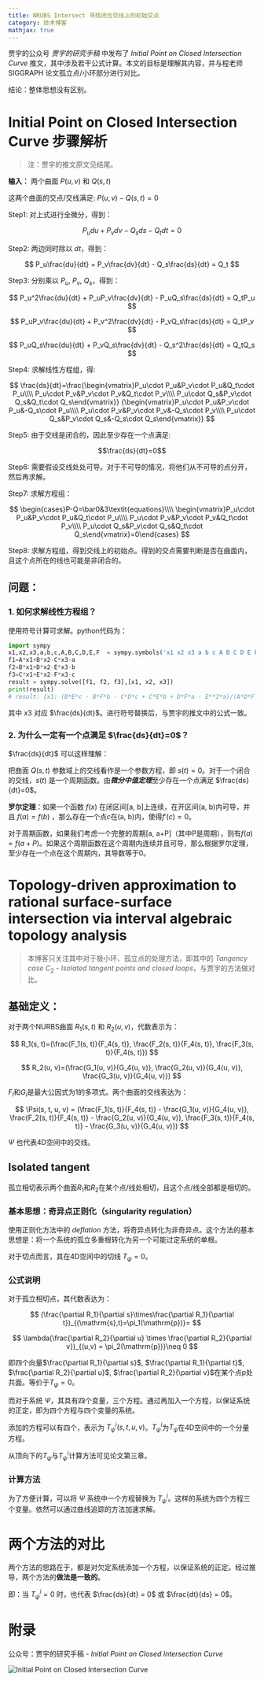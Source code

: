 ```yaml
---
title: NRUBS Intersect 寻找闭合交线上的初始交点
category: 技术博客
mathjax: true
---
```


贾宇的公众号 *贾宇的研究手稿* 中发布了 *Initial Point on Closed Intersection Curve* 推文，其中涉及若干公式计算。本文的目标是理解其内容，并与程老师 SIGGRAPH 论文孤立点/小环部分进行对比。

结论：整体思想没有区别。

# Initial Point on Closed Intersection Curve 步骤解析

> 注：贾宇的推文原文见结尾。

**输入：** 两个曲面 $P(u, v)$ 和 $Q(s, t)$

这两个曲面的交点/交线满足: $P(u, v) - Q(s, t) = 0$

Step1: 对上式进行全微分，得到：

$$
P_u du + P_v dv - Q_s ds - Q_t dt = 0
$$

Step2: 两边同时除以 $dt$，得到：

$$
P_u\frac{du}{dt} + P_v\frac{dv}{dt} - Q_s\frac{ds}{dt} = Q_t
$$

Step3: 分别乘以 $P_u$, $P_v$, $Q_s$，得到：

$$
P_u^2\frac{du}{dt} + P_uP_v\frac{dv}{dt} - P_uQ_s\frac{ds}{dt} = Q_tP_u
$$

$$
P_uP_v\frac{du}{dt} + P_v^2\frac{dv}{dt} - P_vQ_s\frac{ds}{dt} = Q_tP_v
$$

$$
P_uQ_s\frac{du}{dt} + P_vQ_s\frac{dv}{dt} - Q_s^2\frac{ds}{dt} = Q_tQ_s
$$

Step4: 求解线性方程组，得:

$$
\frac{ds}{dt}=\frac{\begin{vmatrix}P_u\cdot P_u&P_v\cdot P_u&Q_t\cdot P_u\\\\
P_u\cdot P_v&P_v\cdot P_v&Q_t\cdot P_v\\\\
P_u\cdot Q_s&P_v\cdot Q_s&Q_t\cdot Q_s\end{vmatrix}}
{\begin{vmatrix}P_u\cdot P_u&P_v\cdot P_u&-Q_s\cdot P_u\\\\
P_u\cdot P_v&P_v\cdot P_v&-Q_s\cdot P_v\\\\
P_u\cdot Q_s&P_v\cdot Q_s&-Q_s\cdot Q_s\end{vmatrix}}
$$

Step5: 由于交线是闭合的，因此至少存在一个点满足:

$$\frac{ds}{dt}=0$$

Step6: 需要假设交线处处可导。对于不可导的情况，将他们从不可导的点分开，然后再求解。

Step7: 求解方程组：

$$
\begin{cases}P-Q=\bar0&3\textit{equations}\\\\
\begin{vmatrix}P_u\cdot P_u&P_v\cdot P_u&Q_t\cdot P_u\\\\
P_u\cdot P_v&P_v\cdot P_v&Q_t\cdot P_v\\\\
P_u\cdot Q_s&P_v\cdot Q_s&Q_t\cdot Q_s\end{vmatrix}=0\end{cases}
$$

Step8: 求解方程组，得到交线上的初始点。得到的交点需要判断是否在曲面内，且这个点所在的线也可能是非闭合的。

## 问题：

### 1. 如何求解线性方程组？

使用符号计算可求解。python代码为：
```python
import sympy
x1,x2,x3,a,b,c,A,B,C,D,E,F  = sympy.symbols('x1 x2 x3 a b c A B C D E F')# 声明符号变量
f1=A*x1+B*x2-C*x3-a
f2=B*x1+D*x2-E*x3-b
f3=C*x1+E*x2-F*x3-c
result = sympy.solve([f1, f2, f3],[x1, x2, x3])
print(result)
# result: {x1: (B*E*c - B*F*b - C*D*c + C*E*b + D*F*a - E**2*a)/(A*D*F - A*E**2 - B**2*F + 2*B*C*E - C**2*D), x2: (-A*E*c + A*F*b + B*C*c - B*F*a - C**2*b + C*E*a)/(A*D*F - A*E**2 - B**2*F + 2*B*C*E - C**2*D), x3: (-A*D*c + A*E*b + B**2*c - B*C*b - B*E*a + C*D*a)/(A*D*F - A*E**2 - B**2*F + 2*B*C*E - C**2*D)}
``` 

其中 $x3$ 对应 $\frac{ds}{dt}$。进行符号替换后，与贾宇的推文中的公式一致。

### 2. 为什么一定有一个点满足 $\frac{ds}{dt}=0$？

$\frac{ds}{dt}$ 可以这样理解：

把曲面 $Q(s, t)$ 参数域上的交线看作是一个参数方程，即 $s(t) = 0$。对于一个闭合的交线，$s(t)$ 是一个周期函数。由***微分中值定理***至少存在一个点满足 $\frac{ds}{dt}=0$。

**罗尔定理**：如果一个函数 $f(x)$ 在闭区间\[a, b\]上连续，在开区间(a, b)内可导，并且 $f(a) = f(b)$ ，那么存在一个点$c$在(a, b)内，使得$f'(c) = 0$。

对于周期函数，如果我们考虑一个完整的周期\[a, a+P\]（其中P是周期），则有$f(a) = f(a+P)$。如果这个周期函数在这个周期内连续并且可导，那么根据罗尔定理，至少存在一个点在这个周期内，其导数等于0。


# Topology-driven approximation to rational surface-surface intersection via interval algebraic topology analysis

> 本博客只关注其中对于极小环、孤立点的处理方法，即其中的 *Tangency case* $C_2$ - *Isolated tangent points and closed loops*，与贾宇的方法做对比。

## 基础定义：

对于两个NURBS曲面 $R_1(s, t)$ 和 $R_2(u, v)$，代数表示为：

$$
R_1(s, t)=(\frac{F_1(s, t)}{F_4(s, t)}, \frac{F_2(s, t)}{F_4(s, t)}, \frac{F_3(s, t)}{F_4(s, t)})
$$

$$
R_2(u, v)=(\frac{G_1(u, v)}{G_4(u, v)}, \frac{G_2(u, v)}{G_4(u, v)}, \frac{G_3(u, v)}{G_4(u, v)})
$$

$F_i$和$G_i$是最大公因式为1的多项式。两个曲面的交线表达为：

$$
\Psi(s, t, u, v) = (\frac{F_1(s, t)}{F_4(s, t)} - \frac{G_1(u, v)}{G_4(u, v)}, \frac{F_2(s, t)}{F_4(s, t)} - \frac{G_2(u, v)}{G_4(u, v)}, \frac{F_3(s, t)}{F_4(s, t)} - \frac{G_3(u, v)}{G_4(u, v)})
$$

$\Psi$ 也代表4D空间中的交线。

## Isolated tangent

孤立相切表示两个曲面$R_1$和$R_2$在某个点/线处相切，且这个点/线全部都是相切的。

### 基本思想：奇异点正则化（singularity regulation）

使用正则化方法中的 *deflation* 方法，将奇异点转化为非奇异点。这个方法的基本思想是：将一个系统的孤立多重根转化为另一个可能过定系统的单根。

对于切点而言，其在4D空间中的切线 $T_\psi = 0$。

### 公式说明

对于孤立相切点，其代数表达为：

$$
(\frac{\partial R_1}{\partial s}\times\frac{\partial R_1}{\partial t})_{(\mathrm{s},t)=\pi_1(\mathrm{p})}= 
$$

$$
\lambda(\frac{\partial R_2}{\partial u} \times \frac{\partial R_2}{\partial v})_{(u,v)
 = \pi_2(\mathrm{p})}\neq 0
$$

即四个向量$\frac{\partial R_1}{\partial s}$, $\frac{\partial R_1}{\partial t}$, $\frac{\partial R_2}{\partial u}$, $\frac{\partial R_2}{\partial v}$在某个点$\mathrm{p}$处共面。等价于$T_\psi = 0$。

而对于系统 $\Psi$，其具有四个变量，三个方程。通过再加入一个方程，以保证系统的正定，即为四个方程与四个变量的系统。

添加的方程可以有四个，表示为 $T_\psi^i(s, t, u, v)$。$T_\psi^i$为$T_\psi$在4D空间中的一个分量方程。

从顶向下的$T_\psi$与$T_\psi^i$计算方法可见论文第三章。

### 计算方法

为了方便计算，可以将 $\Psi$ 系统中一个方程替换为 $T_\psi^i$。这样的系统为四个方程三个变量。依然可以通过曲线追踪的方法加速求解。

# 两个方法的对比

两个方法的思路在于，都是对欠定系统添加一个方程，以保证系统的正定。经过推导，两个方法的**做法是一致的**。

即：当 $T_\psi^i = 0$ 时，也代表 $\frac{ds}{dt} = 0$ 或 $\frac{dt}{ds} = 0$。

# 附录

公众号：贾宇的研究手稿 - *Initial Point on Closed Intersection Curve*

![Initial Point on Closed Intersection Curve](https://gregorygallery.oss-cn-beijing.aliyuncs.com/img/20240327_NURBSIntersectInitalPoint/jiayutheory.png)